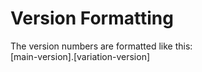 # Version Formatting  
The version numbers are formatted like this:  
[main-version].[variation-version]  
